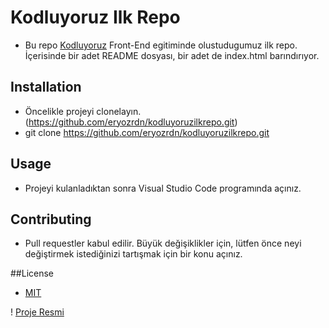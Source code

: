 # Kodluyoruz Ilk Repo
* Bu repo [Kodluyoruz](https://app.patika.dev/courses/git/odev1) Front-End egitiminde olustudugumuz ilk repo. İçerisinde bir adet README dosyası, bir adet de index.html barındırıyor.

## Installation
* Öncelikle projeyi clonelayın. (https://github.com/eryozrdn/kodluyoruzilkrepo.git)
* git clone https://github.com/eryozrdn/kodluyoruzilkrepo.git

## Usage
* Projeyi kulanladıktan sonra Visual Studio Code programında açınız.

## Contributing
* Pull requestler kabul edilir. Büyük değişiklikler için, lütfen önce neyi değiştirmek istediğinizi tartışmak için bir konu açınız.

##License
* [MIT](https://choosealicense.com/licenses/mit/)

! [Proje Resmi](https://picsum.photos/id/237/200/300)

